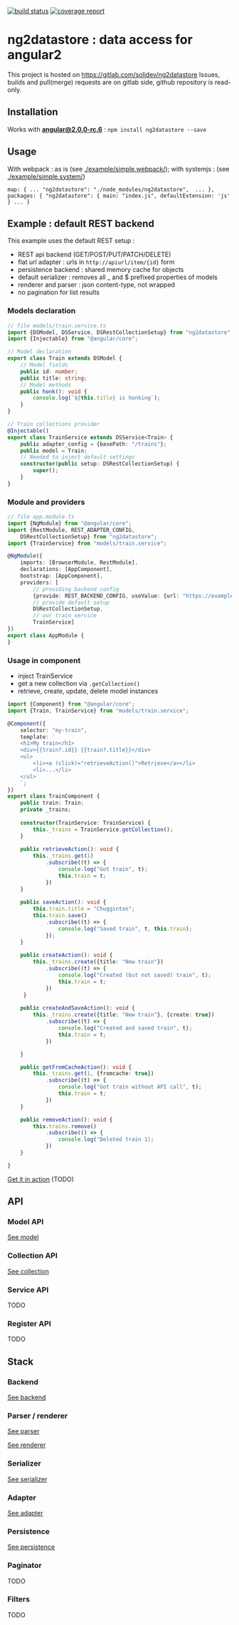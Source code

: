 [![build status](https://gitlab.com/solidev/ng2datastore/badges/develop/build.svg)](https://gitlab.com/solidev/ng2datastore/commits/develop)
[![coverage report](https://gitlab.com/solidev/ng2datastore/badges/develop/coverage.svg)](https://gitlab.com/solidev/ng2datastore/commits/develop)

# ng2datastore : data access for angular2
This project is hosted on https://gitlab.com/solidev/ng2datastore
Issues, builds and pull(merge) requests are on gitlab side, github
repository is read-only.

## Installation

Works with **angular@2.0.0-rc.6** : ```npm install ng2datastore --save```

## Usage

With webpack : as is (see [./example/simple.webpack/](example)); with systemjs : (see [./example/simple.system/](system))
```
map: { ... "ng2datastore": "./node_modules/ng2datastore",  ... },
packages: { "ng2datastore": { main: "index.js", defaultExtension: 'js' } ... }
```    

## Example : default REST backend

This example uses the default REST setup :

- REST api backend (GET/POST/PUT/PATCH/DELETE)
- flat url adapter : urls in `http://apiurl/item/{id}` form
- persistence backend : shared memory cache for objects
- default serializer : removes all _ and $ prefixed properties of models
- renderer and parser : json content-type, not wrapped 
- no pagination for list results

### Models declaration

```typescript
// file models/train.service.ts
import {DSModel, DSService, DSRestCollectionSetup} from "ng2datastore";
import {Injectable} from "@angular/core";

// Model declaration
export class Train extends DSModel {
    // Model fields
    public id: number;
    public title: string;
    // Model methods
    public honk(): void {
        console.log(`${this.title} is honking`);
    }
}

// Train collections provider
@Injectable()
export class TrainService extends DSService<Train> {
    public adapter_config = {basePath: "/trains"};
    public model = Train;
    // Needed to inject default settings
    constructor(public setup: DSRestCollectionSetup) {
        super();
    }
}

```

### Module and providers

```typescript
// file app.module.ts
import {NgModule} from "@angular/core";
import {RestModule, REST_ADAPTER_CONFIG,
    DSRestCollectionSetup} from "ng2datastore";
import {TrainService} from "models/train.service";

@NgModule({
    imports: [BrowserModule, RestModule],
    declarations: [AppComponent],
    bootstrap: [AppComponent],
    providers: [
        // providing backend config
        {provide: REST_BACKEND_CONFIG, useValue: {url: "https://example.com/api/v1"}},
        // provide default setup
        DSRestCollectionSetup,
        // our train service
        TrainService]
})
export class AppModule {
}
``` 

### Usage in component

- inject TrainService
- get a new collection via `.getCollection()`
- retrieve, create, update, delete model instances

```typescript
import {Component} from "@angular/core";
import {Train, TrainService} from "models/train.service";

@Component({
    selector: "my-train",
    template: `
    <h1>My train</h1>
    <div>{{train?.id}} {{train?.title}}</div>
    <ul>
        <li><a (click)="retrieveAction()">Retrieve</a></li>
        <li>...</li>
    </ul>
    `;
})
export class TrainComponent {
    public train: Train;
    private _trains;
    
    constructor(TrainService: TrainService) {
        this._trains = TrainService.getCollection();    
    }
    
    public retrieveAction(): void {
        this._trains.get(1)
            .subscribe((t) => {
                console.log("Got train", t);
                this.train = t;
            })
    }
    
    public saveAction(): void {
        this.train.title = "Chugginton";
        this.train.save()
            .subscribe((t) => {
                console.log("Saved train", t, this.train);
            });
    }
    
    public createAction(): void {
        this._trains.create({title: "New train"})
            .subscribe((t) => {
                console.log("Created (but not saved) train", t);
                this.train = t;
            })
     }
     
    public createAndSaveAction(): void {
        this._trains.create({title: "New train"}, {create: true})
            .subscribe((t) => {
                console.log("Created and saved train", t);
                this.train = t;
            })

    }

    public getFromCacheAction(): void {
        this._trains.get(1, {fromcache: true})
            .subscribe((t) => {
                console.log("Got train without API call", t);
                this.train = t;
            })
    }

    public removeAction(): void {
        this.trains.remove()
            .subscribe(() => {
                console.log("Deleted train 1);
            })
    }

}
```

[Get it in action](https://plunkr.com/xxxx) (TODO)

## API

### Model API

[See model](./src/model/README.md)

### Collection API

[See collection](./src/collection/README.md)

### Service API

TODO

### Register API

TODO

## Stack

### Backend

[See backend](./src/backend/README.md)

### Parser / renderer

[See parser](./src/parser/README.md)

[See renderer](./src/renderer/README.md)


### Serializer

[See serializer](./src/serializer/README.md)

### Adapter

[See adapter](./src/adapter/README.md)

### Persistence

[See persistence](./src/persistence/README.md)


### Paginator

TODO

### Filters

TODO

